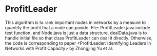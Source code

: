 # ProfitLeader
This algorithm is to rank important nodes in networks by a measure to quantify the profit that a node can povide.
File: ProfitLeader.java include test function, and Node.java is just a data structure. dealData.java is to handle initial file so that class ProfitLeader can deal it directly.
Otherwise, the code is corresponding to paper <ProfitLeader: Identifying Leaders in Networks with Profit Capacity> by Zhongjing Yu et al.
